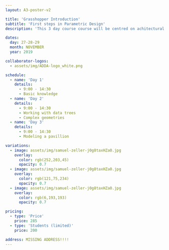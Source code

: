 ```yaml
---
layout: A3-poster-v2

title: 'Grasshopper Introduction'
subtitle: 'First steps in Parametric Design'
description: 'This 3 day course course will be centred on achitectural design using parametric tools, specifically Rhino+Grasshopper. We will cover the basic use of the different components, and explain the main metodology...'

dates:
  day: 27-28-29
  month: NOVEMBER
  year: 2019

collaborator-logos:
  - assets/img/ADDA-logo_white.png

schedule:
  - name: 'Day 1'
    details:
      - 9:00 - 14:30
      - Basic knowledge
  - name: 'Day 2'
    details:
      - 9:00 - 14:30
      - Working with data trees
      - Complex geometries
  - name: 'Day 3'
    details:
      - 9:00 - 14:30
      - Modeling a pavillion

variations:
  - image: assets/img/samuel-zeller-j0g8taxHZa0.jpg
    overlay:
      color: rgb(252,203,45)
      opacity: 0.7
  - image: assets/img/samuel-zeller-j0g8taxHZa0.jpg
    overlay:
      color: rgb(121,75,234)
      opacity: 0.7
  - image: assets/img/samuel-zeller-j0g8taxHZa0.jpg
    overlay:
      color: rgb(6,193,193)
      opacity: 0.7

pricing:
  - type: 'Price'
    price: 285
  - type: 'Students (limited)'
    price: 200

address: MISSING ADDRESS!!!!
---
```

